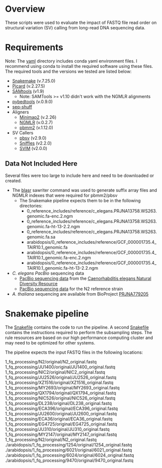 # Overview

These scripts were used to evaluate the impact of FASTQ file read order on structural variation (SV) calling from long-read DNA sequencing data.

# Requirements

Note: The [yaml](./yaml/) directory includes conda yaml environment files. I recommend using conda to install the required software using these files. The required tools and the versions we tested are listed below:

* [Snakemake](https://snakemake.readthedocs.io/en/stable/) (v.7.25.0)
* [Picard](https://broadinstitute.github.io/picard/) (v.2.27.5)
* [SAMtools](http://www.htslib.org/) (v1.9)
	* Note: SAMTools >= v1.10 didn't work with the NGMLR alignments
* [pybedtools](https://daler.github.io/pybedtools/) (v.0.9.0)
* [seq-shuff](https://github.com/thackl/seq-scripts/blob/master/bin/seq-shuf)
* Aligners
	* [Minimap2](https://github.com/lh3/minimap2) (v.2.26)
	* [NGMLR](https://github.com/philres/ngmlr) (v.0.2.7)
	* [pbmm2](https://github.com/PacificBiosciences/pbmm2) (v.1.12.0)
* SV Callers
	* [pbsv](https://github.com/PacificBiosciences/pbsv) (v2.9.0)
	* [Sniffles](https://github.com/fritzsedlazeck/Sniffles) (v2.2.0)
	* [SVIM](https://github.com/eldariont/svim) (v2.0.0)

## Data Not Included Here

Several files were too large to include here and need to be downloaded or created.

* The [blasr](https://manpages.debian.org/testing/blasr/sawriter.1.en.html) sawriter command was used to generate suffix array files and NGMLR indexes that were required for pbmm2/pbsv
	* The Snakemake pipeline expects them to be in the following directories:
		* 0_reference_includes/reference/c_elegans.PRJNA13758.WS263.genomic.fa-enc.2.ngm
		* 0_reference_includes/reference/c_elegans.PRJNA13758.WS263.genomic.fa-ht-13-2.2.ngm
		* 0_reference_includes/reference/c_elegans.PRJNA13758.WS263.genomic.fa.sa
		* arabidopsis/0_reference_includes/reference/GCF_000001735.4_TAIR10.1_genomic.fa
		* arabidopsis/0_reference_includes/reference/GCF_000001735.4_TAIR10.1_genomic.fa-enc.2.ngm  
		* arabidopsis/0_reference_includes/reference/GCF_000001735.4_TAIR10.1_genomic.fa-ht-13-2.2.ngm
* *C. elegans PacBio* sequencing data
	* [PacBio sequencing data](https://www.ncbi.nlm.nih.gov/bioproject?LinkName=sra_bioproject&from_uid=12908562) from the [Caenorhabditis elegans Natural Diversity Resource](https://www.elegansvariation.org/)
	* [PacBio sequencing data](https://www.ncbi.nlm.nih.gov/sra/?term=DRR142768) for the N2 reference strain
* *A. thaliana* sequencing are available from BioProject [PRJNA779205](https://www.ncbi.nlm.nih.gov/bioproject/?term=PRJNA779205)


# Snakemake pipeline

The [Snakefile](./Snakefile) contains the code to run the pipeline. A second [Snakefile](./0_reference_includes/includes/Snakefile.subsample.py) contains the instructions required to perform the subsampling steps. The rule resources are based on our high performance computing cluster and may need to be optimized for other systems.

The pipeline expects the input FASTQ files in the following locations:

1_fq_processing/N2/original/N2_original.fastq
1_fq_processing/JU1400/original/JU1400_original.fastq
1_fq_processing/NIC2/original/NIC2_original.fastq
1_fq_processing/JU2526/original/JU2526_original.fastq
1_fq_processing/XZ1516/original/XZ1516_original.fastq
1_fq_processing/MY2693/original/MY2693_original.fastq
1_fq_processing/QX1794/original/QX1794_original.fastq
1_fq_processing/NIC526/original/NIC526_original.fastq
1_fq_processing/DL238/original/DL238_original.fastq
1_fq_processing/ECA396/original/ECA396_original.fastq
1_fq_processing/JU2600/original/JU2600_original.fastq
1_fq_processing/ECA36/original/ECA36_original.fastq
1_fq_processing/EG4725/original/EG4725_original.fastq
1_fq_processing/JU310/original/JU310_original.fastq
1_fq_processing/MY2147/original/MY2147_original.fastq
1_fq_processing/N2/original/N2_original.fastq
./arabidopsis/1_fq_processing/1254/original/1254_original.fastq
./arabidopsis/1_fq_processing/6021/original/6021_original.fastq
./arabidopsis/1_fq_processing/6024/original/6024_original.fastq
./arabidopsis/1_fq_processing/9470/original/9470_original.fastq
